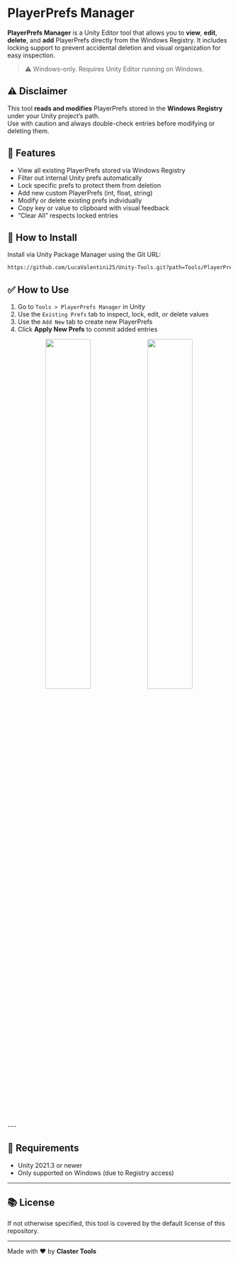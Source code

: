 # PlayerPrefs Manager

**PlayerPrefs Manager** is a Unity Editor tool that allows you to **view**, **edit**, **delete**, and **add** PlayerPrefs directly from the Windows Registry. It includes locking support to prevent accidental deletion and visual organization for easy inspection.

> ⚠️ Windows-only. Requires Unity Editor running on Windows.

## ⚠️ Disclaimer

This tool **reads and modifies** PlayerPrefs stored in the **Windows Registry** under your Unity project’s path.  
Use with caution and always double-check entries before modifying or deleting them.

## 🔧 Features

- View all existing PlayerPrefs stored via Windows Registry
- Filter out internal Unity prefs automatically
- Lock specific prefs to protect them from deletion
- Add new custom PlayerPrefs (int, float, string)
- Modify or delete existing prefs individually
- Copy key or value to clipboard with visual feedback
- “Clear All” respects locked entries

## 🧩 How to Install

Install via Unity Package Manager using the Git URL:

```bash
https://github.com/LucaValentini25/Unity-Tools.git?path=Tools/PlayerPrefsManager
```


## ✅ How to Use

1. Go to `Tools > PlayerPrefs Manager` in Unity
2. Use the `Existing Prefs` tab to inspect, lock, edit, or delete values
3. Use the `Add New` tab to create new PlayerPrefs
4. Click **Apply New Prefs** to commit added entries

<p align="center">
  <img src="https://github.com/user-attachments/assets/c6437ef9-4f03-4580-bf73-d9ef83ad3b69" width="45%">
  <img src="https://github.com/user-attachments/assets/cb431169-a361-44ed-a283-ebd9174c6e5f" width="45%">
</p>
---

## 🧾 Requirements

- Unity 2021.3 or newer
- Only supported on Windows (due to Registry access)

---

## 📚 License

If not otherwise specified, this tool is covered by the default license of this repository.

---

Made with ❤️ by **Claster Tools**

